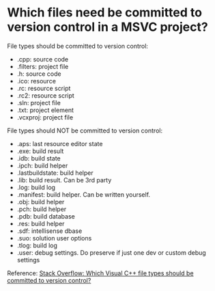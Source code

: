 # Which files need be committed to version control in a MSVC project?

File types should be committed to version control:
- .cpp: source code
- .filters: project file
- .h: source code
- .ico: resource
- .rc: resource script
- .rc2: resource script
- .sln: project file
- .txt: project element
- .vcxproj: project file

File types should NOT be committed to version control:
- .aps: last resource editor state
- .exe: build result
- .idb: build state
- .ipch: build helper
- .lastbuildstate: build helper
- .lib: build result. Can be 3rd party
- .log: build log
- .manifest: build helper. Can be written yourself.
- .obj: build helper
- .pch: build helper
- .pdb: build database
- .res: build helper
- .sdf: intellisense dbase
- .suo: solution user options
- .tlog: build log
- .user: debug settings. Do preserve if just one dev or custom debug settings

Reference: [Stack Overflow: Which Visual C++ file types should be committed to version control?
](https://stackoverflow.com/questions/3922660/which-visual-c-file-types-should-be-committed-to-version-control)
